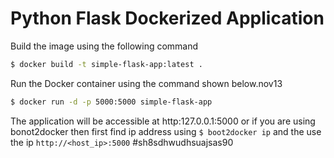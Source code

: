 # Python Flask Dockerized Application #

Build the image using the following command

```bash
$ docker build -t simple-flask-app:latest .
```

Run the Docker container using the command shown below.nov13

```bash
$ docker run -d -p 5000:5000 simple-flask-app
```

The application will be accessible at http:127.0.0.1:5000 or if you are using bonot2docker then first find ip address using `$ boot2docker ip` and the use the ip `http://<host_ip>:5000`
#sh8sdhwudhsuajsas90